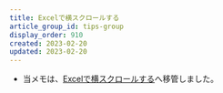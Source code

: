 ```yaml
---
title: Excelで横スクロールする
article_group_id: tips-group
display_order: 910
created: 2023-02-20
updated: 2023-02-20
---
```

- 当メモは、[Excelで横スクロールする](https://thinktwice.tech/it/excel/horizontal_scrolling/)へ移管しました。